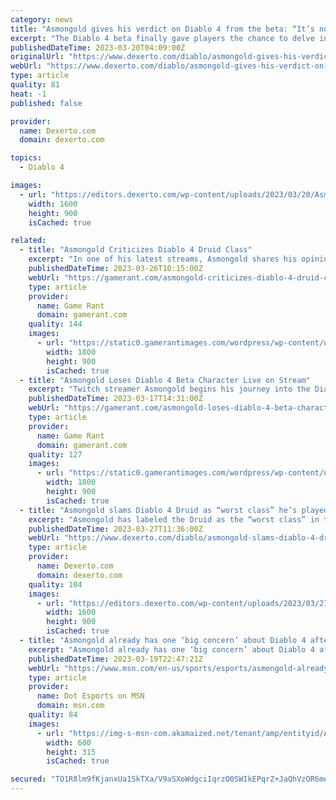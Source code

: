 ```yaml
---
category: news
title: "Asmongold gives his verdict on Diablo 4 from the beta: “It’s not changing my life”"
excerpt: "The Diablo 4 beta finally gave players the chance to delve into the new ARPG and popular Twitch Streamer, Asmongold, has given his early impressions of the latest game."
publishedDateTime: 2023-03-20T04:09:00Z
originalUrl: "https://www.dexerto.com/diablo/asmongold-gives-his-verdict-on-diablo-4-from-the-beta-its-not-changing-my-life-2090779/"
webUrl: "https://www.dexerto.com/diablo/asmongold-gives-his-verdict-on-diablo-4-from-the-beta-its-not-changing-my-life-2090779/"
type: article
quality: 81
heat: -1
published: false

provider:
  name: Dexerto.com
  domain: dexerto.com

topics:
  - Diablo 4

images:
  - url: "https://editors.dexerto.com/wp-content/uploads/2023/03/20/Asmongold-Diablo-4-beta.jpg"
    width: 1600
    height: 900
    isCached: true

related:
  - title: "Asmongold Criticizes Diablo 4 Druid Class"
    excerpt: "In one of his latest streams, Asmongold shares his opinion on the druid class in Diablo 4, and it's far from a positive review."
    publishedDateTime: 2023-03-26T10:15:00Z
    webUrl: "https://gamerant.com/asmongold-criticizes-diablo-4-druid-class/"
    type: article
    provider:
      name: Game Rant
      domain: gamerant.com
    quality: 144
    images:
      - url: "https://static0.gamerantimages.com/wordpress/wp-content/uploads/2023/03/diablo-4-druid-art.jpg"
        width: 1800
        height: 900
        isCached: true
  - title: "Asmongold Loses Diablo 4 Beta Character Live on Stream"
    excerpt: "Twitch streamer Asmongold begins his journey into the Diablo 4 early access beta, only to suffer a crash and then lose his character. To Blizzard's credit, it's communicated that there are ongoing ..."
    publishedDateTime: 2023-03-17T14:31:00Z
    webUrl: "https://gamerant.com/asmongold-loses-diablo-4-beta-character/"
    type: article
    provider:
      name: Game Rant
      domain: gamerant.com
    quality: 127
    images:
      - url: "https://static0.gamerantimages.com/wordpress/wp-content/uploads/2023/03/twitch-asmongold-diablo-4-character.jpg"
        width: 1800
        height: 900
        isCached: true
  - title: "Asmongold slams Diablo 4 Druid as “worst class” he’s played in the game"
    excerpt: "Asmongold has labeled the Druid as the “worst class” in the Diablo 4 beta, so here’s what the popular Twitch streamer had to say. Asmongold has been busy delving into the dark dungeons of Diablo 4, ..."
    publishedDateTime: 2023-03-27T11:36:00Z
    webUrl: "https://www.dexerto.com/diablo/asmongold-slams-diablo-4-druid-as-worst-class-hes-played-in-the-game-2097732/"
    type: article
    provider:
      name: Dexerto.com
      domain: dexerto.com
    quality: 104
    images:
      - url: "https://editors.dexerto.com/wp-content/uploads/2023/03/27/Asmongold-Diablo-4-Druid.jpg"
        width: 1600
        height: 900
        isCached: true
  - title: "Asmongold already has one ‘big concern’ about Diablo 4 after playing the beta"
    excerpt: "Asmongold already has one ‘big concern’ about Diablo 4 after playing the Early Access beta over the weekend, as well as a few smaller ones."
    publishedDateTime: 2023-03-19T22:47:21Z
    webUrl: "https://www.msn.com/en-us/sports/esports/asmongold-already-has-one-big-concern-about-diablo-4-after-playing-the-beta/ar-AA18PN6j"
    type: article
    provider:
      name: Dot Esports on MSN
      domain: msn.com
    quality: 84
    images:
      - url: "https://img-s-msn-com.akamaized.net/tenant/amp/entityid/AA18PAMd.img?h=315&w=600&m=6&q=60&o=t&l=f&f=jpg&x=417&y=209"
        width: 600
        height: 315
        isCached: true

secured: "TO1R8lm9fKjanxUa1SkTXa/V9aSXoWdgciIqrzO0SWIkEPqrZ+JaQhVzOR6meLXkyKzFFs1CrLpoZwn41Oke6cHRPYhLAZ4P7KW7+jP4OcL8clABRDWYhMjL0H2ups4w9O6KgmO87xKmYME0bVeZjsflzvruyPwlJFnFzlyx9YMVT/6ubmSkxSwXgzO4SRODeX+6KiWyl8DdIt6xANwiSrr26WcaQCA2UoSW4RJxTkLAnWbqS32L3W23g/n6iGzXbXWzsFUufPXqydO5jkUKHIgbdgQFF02KSNS6wYwveD2hmIv/HEh+29byN0UU+75XD4Gnk9j07X/KqPAfQxRvqzU96a1IYG0+3HBgNapdnp8=;VF2cPxdH8KOiPxKKfaGSRg=="
---
```


